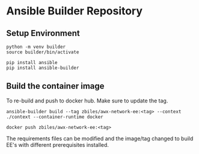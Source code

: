 # Ansible Builder Repository

## Setup Environment

```shell
python -m venv builder
source builder/bin/activate

pip install ansible
pip install ansible-builder
```

## Build the container image

To re-build and push to docker hub. Make sure to update the tag.

```shell
ansible-builder build --tag zbiles/awx-network-ee:<tag> --context ./context --container-runtime docker

docker push zbiles/awx-network-ee:<tag>
```

The requirements files can be modified and the image/tag changed to build EE's with different prerequisites installed.
